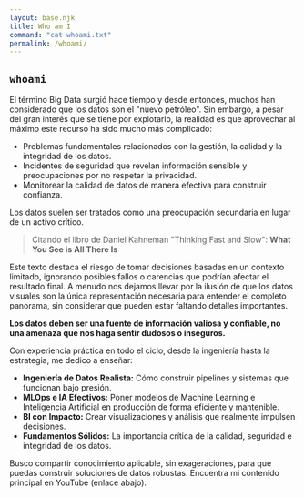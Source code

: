 ```yaml
---
layout: base.njk
title: Who am I
command: "cat whoami.txt"
permalink: /whoami/
---
```


## `whoami`

El término Big Data surgió hace tiempo y desde entonces, muchos han considerado que los datos son el "nuevo petróleo". Sin embargo, a pesar del gran interés que se tiene por explotarlo, la realidad es que aprovechar al máximo este recurso ha sido mucho más complicado:

- Problemas fundamentales relacionados con la gestión, la calidad y la integridad de los datos.
- Incidentes de seguridad que revelan información sensible y preocupaciones por no respetar la privacidad.
- Monitorear la calidad de datos de manera efectiva para construir confianza.

Los datos suelen ser tratados como una preocupación secundaria en lugar de un activo crítico.

> Citando el libro de Daniel Kahneman "Thinking Fast and Slow": **What You See is All There Is**

Este texto destaca el riesgo de tomar decisiones basadas en un contexto limitado, ignorando posibles fallos o carencias que podrían afectar el resultado final.
A menudo nos dejamos llevar por la ilusión de que los datos visuales son la única representación necesaria para entender el completo panorama, sin considerar que pueden estar faltando detalles importantes.

**Los datos deben ser una fuente de información valiosa y confiable, no una amenaza que nos haga sentir dudosos o inseguros.**

Con experiencia práctica en todo el ciclo, desde la ingeniería hasta la estrategia, me dedico a enseñar:

- **Ingeniería de Datos Realista:** Cómo construir pipelines y sistemas que funcionan bajo presión.
- **MLOps e IA Efectivos:** Poner modelos de Machine Learning e Inteligencia Artificial en producción de forma eficiente y mantenible.
- **BI con Impacto:** Crear visualizaciones y análisis que realmente impulsen decisiones.
- **Fundamentos Sólidos:** La importancia crítica de la calidad, seguridad e integridad de los datos.

Busco compartir conocimiento aplicable, sin exageraciones, para que puedas construir soluciones de datos robustas. Encuentra mi contenido principal en YouTube (enlace abajo).
